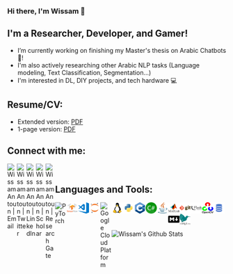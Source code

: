 ### Hi there, I'm Wissam 👋

## I'm a Researcher, Developer, and Gamer!

- I’m currently working on finishing my Master's thesis on Arabic Chatbots 💬!
- I'm also actively researching other Arabic NLP tasks (Language modeling, Text Classification, Segmentation...)
- I'm interested in DL, DIY projects, and tech hardware 💻

## Resume/CV:

- Extended version: [PDF](https://raw.githubusercontent.com/WissamAntoun/Resume-CV/master/Awesome_CV.pdf)
- 1-page version: [PDF](https://raw.githubusercontent.com/WissamAntoun/Awesome-CV---1-page/master/Awesome_CV___1_page.pdf)


## Connect with me:

[<img align="left" alt="Wissam Antoun | Email" width="22px" src="https://upload.wikimedia.org/wikipedia/commons/thumb/a/ab/Gmail_Icon.svg/512px-Gmail_Icon.svg.png" />][email]
[<img align="left" alt="Wissam Antoun | Twitter" width="22px" src="https://us-central1-iconscout-1539.cloudfunctions.net/iconscout-gcp-functions-production-download?name=twitter&download=1&url=https%3A%2F%2Fcdn.iconscout.com%2Ficon%2Ffree%2Fpng-24%2F83443.png&width=24&height=24" />][twitter]
[<img align="left" alt="Wissam Antoun | LinkedIn" width="22px" src="https://us-central1-iconscout-1539.cloudfunctions.net/iconscout-gcp-functions-production-download?name=linkedin&download=1&url=https%3A%2F%2Fcdn.iconscout.com%2Ficon%2Ffree%2Fpng-24%2F461814.png&width=24&height=24" />][linkedin]
[<img align="left" alt="Wissam Antoun | Scholar" width="22px" src="https://www.freepngimg.com/download/temp/63222-google-scholar-doctor-science-university-philosophy-computer_32x32.ico" />][scholar]
[<img align="left" alt="Wissam Antoun | Research Gate" width="22px" src="https://icon-icons.com/downloadimage.php?id=130843&root=2108/PNG/512/&file=researchgate_icon_130843.png" />][researchgate]
<br />

## Languages and Tools:

<img align="left" alt="PyTorch" width="26px" src="https://pytorch.org/assets/images/pytorch-logo.png" />
<img align="left" alt="Tensorflow" width="26px" src="https://raw.githubusercontent.com/github/explore/master/topics/tensorflow/tensorflow.png" />
<img align="left" alt="Visual Studio Code" width="26px" src="https://raw.githubusercontent.com/github/explore/master/topics/visual-studio-code/visual-studio-code.png" />
<img align="left" alt="Jupyter Notebook" width="26px" src="https://raw.githubusercontent.com/github/explore/master/topics/jupyter-notebook/jupyter-notebook.png" />
<img align="left" alt="Google Cloud Platform" width="26px" src="https://us-central1-iconscout-1539.cloudfunctions.net/iconscout-gcp-functions-production-download?name=google-cloud-platform&download=1&url=https%3A%2F%2Fcdn.iconscout.com%2Ficon%2Ffree%2Fpng-32%2F569356.png&width=32&height=32" />
<img align="left" alt="Linux" width="26px" src="https://raw.githubusercontent.com/github/explore/master/topics/linux/linux.png" />
<img align="left" alt="Python" width="26px" src="https://raw.githubusercontent.com/github/explore/master/topics/python/python.png" />
<img align="left" alt="C++" width="26px" src="https://raw.githubusercontent.com/github/explore/master/topics/cpp/cpp.png" />
<img align="left" alt="C#" width="26px" src="https://raw.githubusercontent.com/github/explore/master/topics/csharp/csharp.png" />
<img align="left" alt="Java" width="26px" src="https://raw.githubusercontent.com/github/explore/master/topics/java/java.png" />
<img align="left" alt="Matlab" width="26px" src="https://raw.githubusercontent.com/github/explore/master/topics/matlab/matlab.png" />
<img align="left" alt="Git" width="26px" src="https://raw.githubusercontent.com/github/explore/master/topics/git/git.png" />
<img align="left" alt="Flask" width="26px" src="https://raw.githubusercontent.com/github/explore/master/topics/flask/flask.png" />
<img align="left" alt="OpenCV" width="26px" src="https://raw.githubusercontent.com/github/explore/master/topics/opencv/opencv.png" />
<img align="left" alt="SQL" width="26px" src="https://raw.githubusercontent.com/github/explore/master/topics/sql/sql.png" />
<img align="left" alt="Markdown" width="26px" src="https://raw.githubusercontent.com/github/explore/master/topics/markdown/markdown.png" />
<img align="left" alt="Latex" width="26px" src="https://raw.githubusercontent.com/github/explore/master/topics/latex/latex.png" />

<br />
<br />

##

<img align="left" alt="Wissam's Github Stats" src="https://github-readme-stats.vercel.app/api?username=WissamAntoun&show_icons=true&hide_border=true&hide=prs&count_private=true" />










[email]: mailto:wissam.antoun@gmail.com
[twitter]: http://twitter.com/wissam_antoun
[scholar]: https://scholar.google.com/citations?user=fEgsyU4AAAAJ&hl=en
[linkedin]: https://www.linkedin.com/in/wissamantoun/
[researchgate]: https://www.researchgate.net/profile/Wissam_Antoun

